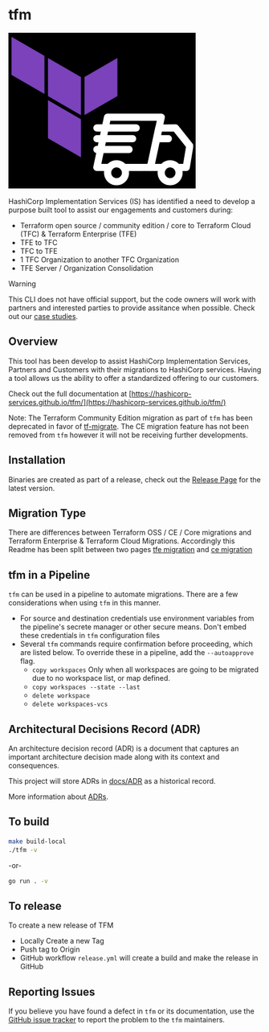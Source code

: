 # tfm

![TFM](site/docs/images/TFM-black.png)

HashiCorp Implementation Services (IS) has identified a need to develop a purpose built tool to assist our engagements and customers during:

- Terraform open source / community edition / core to Terraform Cloud (TFC) & Terraform Enterprise (TFE)
- TFE to TFC
- TFC to TFE
- 1 TFC Organization to another TFC Organization
- TFE Server / Organization Consolidation

> [!Warning]
> This CLI does not have official support, but the code owners will work with partners and interested parties to provide assitance when possible.
> Check out our [case studies](https://hashicorp-services.github.io/tfm/migration/case-studies/).

## Overview

This tool has been develop to assist HashiCorp Implementation Services, Partners and Customers with their migrations to HashiCorp services. Having a tool allows us the ability to offer a standardized offering to our customers.

Check out the full documentation at [https://hashicorp-services.github.io/tfm/](https://hashicorp-services.github.io/tfm/)

Note: The Terraform Community Edition migration as part of `tfm` has been deprecated in favor of [tf-migrate](https://developer.hashicorp.com/terraform/cloud-docs/migrate/tf-migrate). The CE migration feature has not been removed from `tfm` however it will not be receiving further developments.

## Installation

Binaries are created as part of a release, check out the [Release Page](https://github.com/hashicorp-services/tfm/releases) for the latest version.

## Migration Type

There are differences between Terraform OSS / CE / Core migrations and Terraform Enterprise & Terraform Cloud Migrations. Accordingly this Readme has been split between two pages [tfe migration](./tfe-migration.md) and [ce migration](./ce-migration.md)

## tfm in a Pipeline

`tfm` can be used in a pipeline to automate migrations. There are a few considerations when using `tfm` in this manner.

- For source and destination credentials use environment variables from the pipeline's secrete manager or other secure means. Don't embed these credentials in `tfm` configuration files
- Several `tfm` commands require confirmation before proceeding, which are listed below. To override these in a pipeline, add the `--autoapprove` flag.
  - `copy workspaces` Only when all workspaces are going to be migrated due to no workspace list, or map defined.
  - `copy workspaces --state --last`
  - `delete workspace`
  - `delete workspaces-vcs`

## Architectural Decisions Record (ADR)

An architecture decision record (ADR) is a document that captures an important architecture decision made along with its context and consequences.

This project will store ADRs in [docs/ADR](docs/ADR/) as a historical record.

More information about [ADRs](docs/ADR/index.md).

## To build

```bash
make build-local
./tfm -v
```

-or-

```bash
go run . -v
```

## To release

To create a new release of TFM

- Locally Create a new Tag
- Push tag to Origin
- GitHub workflow `release.yml` will create a build and make the release in GitHub

## Reporting Issues

If you believe you have found a defect in `tfm` or its documentation, use the [GitHub issue tracker](https://github.com/hashicorp-services/tfm/issues) to report the problem to the `tfm` maintainers.
